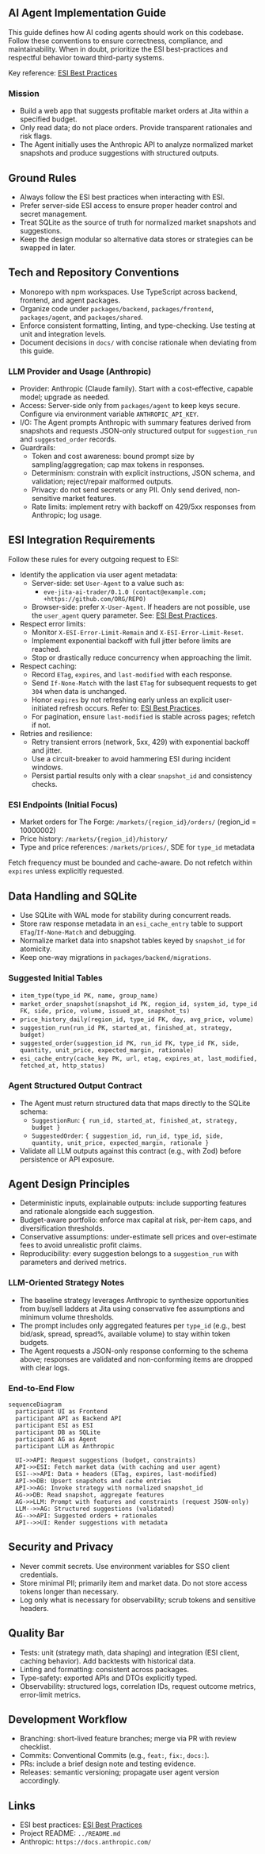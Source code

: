 ## AI Agent Implementation Guide

This guide defines how AI coding agents should work on this codebase. Follow these conventions to ensure correctness, compliance, and maintainability. When in doubt, prioritize the ESI best-practices and respectful behavior toward third-party systems.

Key reference: [ESI Best Practices](https://developers.eveonline.com/docs/services/esi/best-practices/)

### Mission

- Build a web app that suggests profitable market orders at Jita within a specified budget.
- Only read data; do not place orders. Provide transparent rationales and risk flags.
- The Agent initially uses the Anthropic API to analyze normalized market snapshots and produce suggestions with structured outputs.

## Ground Rules

- Always follow the ESI best practices when interacting with ESI.
- Prefer server-side ESI access to ensure proper header control and secret management.
- Treat SQLite as the source of truth for normalized market snapshots and suggestions.
- Keep the design modular so alternative data stores or strategies can be swapped in later.

## Tech and Repository Conventions

- Monorepo with npm workspaces. Use TypeScript across backend, frontend, and agent packages.
- Organize code under `packages/backend`, `packages/frontend`, `packages/agent`, and `packages/shared`.
- Enforce consistent formatting, linting, and type-checking. Use testing at unit and integration levels.
- Document decisions in `docs/` with concise rationale when deviating from this guide.

### LLM Provider and Usage (Anthropic)

- Provider: Anthropic (Claude family). Start with a cost-effective, capable model; upgrade as needed.
- Access: Server-side only from `packages/agent` to keep keys secure. Configure via environment variable `ANTHROPIC_API_KEY`.
- I/O: The Agent prompts Anthropic with summary features derived from snapshots and requests JSON-only structured output for `suggestion_run` and `suggested_order` records.
- Guardrails:
    - Token and cost awareness: bound prompt size by sampling/aggregation; cap max tokens in responses.
    - Determinism: constrain with explicit instructions, JSON schema, and validation; reject/repair malformed outputs.
    - Privacy: do not send secrets or any PII. Only send derived, non-sensitive market features.
    - Rate limits: implement retry with backoff on 429/5xx responses from Anthropic; log usage.

## ESI Integration Requirements

Follow these rules for every outgoing request to ESI:

- Identify the application via user agent metadata:
    - Server-side: set `User-Agent` to a value such as:
        - `eve-jita-ai-trader/0.1.0 (contact@example.com; +https://github.com/ORG/REPO)`
    - Browser-side: prefer `X-User-Agent`. If headers are not possible, use the `user_agent` query parameter. See: [ESI Best Practices](https://developers.eveonline.com/docs/services/esi/best-practices/).
- Respect error limits:
    - Monitor `X-ESI-Error-Limit-Remain` and `X-ESI-Error-Limit-Reset`.
    - Implement exponential backoff with full jitter before limits are reached.
    - Stop or drastically reduce concurrency when approaching the limit.
- Respect caching:
    - Record `ETag`, `expires`, and `last-modified` with each response.
    - Send `If-None-Match` with the last `ETag` for subsequent requests to get `304` when data is unchanged.
    - Honor `expires` by not refreshing early unless an explicit user-initiated refresh occurs. Refer to: [ESI Best Practices](https://developers.eveonline.com/docs/services/esi/best-practices/).
    - For pagination, ensure `last-modified` is stable across pages; refetch if not.
- Retries and resilience:
    - Retry transient errors (network, 5xx, 429) with exponential backoff and jitter.
    - Use a circuit-breaker to avoid hammering ESI during incident windows.
    - Persist partial results only with a clear `snapshot_id` and consistency checks.

### ESI Endpoints (Initial Focus)

- Market orders for The Forge: `/markets/{region_id}/orders/` (region_id = 10000002)
- Price history: `/markets/{region_id}/history/`
- Type and price references: `/markets/prices/`, SDE for `type_id` metadata

Fetch frequency must be bounded and cache-aware. Do not refetch within `expires` unless explicitly requested.

## Data Handling and SQLite

- Use SQLite with WAL mode for stability during concurrent reads.
- Store raw response metadata in an `esi_cache_entry` table to support `ETag`/`If-None-Match` and debugging.
- Normalize market data into snapshot tables keyed by `snapshot_id` for atomicity.
- Keep one-way migrations in `packages/backend/migrations`.

### Suggested Initial Tables

- `item_type(type_id PK, name, group_name)`
- `market_order_snapshot(snapshot_id PK, region_id, system_id, type_id FK, side, price, volume, issued_at, snapshot_ts)`
- `price_history_daily(region_id, type_id FK, day, avg_price, volume)`
- `suggestion_run(run_id PK, started_at, finished_at, strategy, budget)`
- `suggested_order(suggestion_id PK, run_id FK, type_id FK, side, quantity, unit_price, expected_margin, rationale)`
- `esi_cache_entry(cache_key PK, url, etag, expires_at, last_modified, fetched_at, http_status)`

### Agent Structured Output Contract

- The Agent must return structured data that maps directly to the SQLite schema:
    - `SuggestionRun`: `{ run_id, started_at, finished_at, strategy, budget }`
    - `SuggestedOrder`: `{ suggestion_id, run_id, type_id, side, quantity, unit_price, expected_margin, rationale }`
- Validate all LLM outputs against this contract (e.g., with Zod) before persistence or API exposure.

## Agent Design Principles

- Deterministic inputs, explainable outputs: include supporting features and rationale alongside each suggestion.
- Budget-aware portfolio: enforce max capital at risk, per-item caps, and diversification thresholds.
- Conservative assumptions: under-estimate sell prices and over-estimate fees to avoid unrealistic profit claims.
- Reproducibility: every suggestion belongs to a `suggestion_run` with parameters and derived metrics.

### LLM-Oriented Strategy Notes

- The baseline strategy leverages Anthropic to synthesize opportunities from buy/sell ladders at Jita using conservative fee assumptions and minimum volume thresholds.
- The prompt includes only aggregated features per `type_id` (e.g., best bid/ask, spread, spread%, available volume) to stay within token budgets.
- The Agent requests a JSON-only response conforming to the schema above; responses are validated and non-conforming items are dropped with clear logs.

### End-to-End Flow

```mermaid
sequenceDiagram
  participant UI as Frontend
  participant API as Backend API
  participant ESI as ESI
  participant DB as SQLite
  participant AG as Agent
  participant LLM as Anthropic

  UI->>API: Request suggestions (budget, constraints)
  API->>ESI: Fetch market data (with caching and user agent)
  ESI-->>API: Data + headers (ETag, expires, last-modified)
  API->>DB: Upsert snapshots and cache entries
  API->>AG: Invoke strategy with normalized snapshot_id
  AG->>DB: Read snapshot, aggregate features
  AG->>LLM: Prompt with features and constraints (request JSON-only)
  LLM-->>AG: Structured suggestions (validated)
  AG-->>API: Suggested orders + rationales
  API-->>UI: Render suggestions with metadata
```

## Security and Privacy

- Never commit secrets. Use environment variables for SSO client credentials.
- Store minimal PII; primarily item and market data. Do not store access tokens longer than necessary.
- Log only what is necessary for observability; scrub tokens and sensitive headers.

## Quality Bar

- Tests: unit (strategy math, data shaping) and integration (ESI client, caching behavior). Add backtests with historical data.
- Linting and formatting: consistent across packages.
- Type-safety: exported APIs and DTOs explicitly typed.
- Observability: structured logs, correlation IDs, request outcome metrics, error-limit metrics.

## Development Workflow

- Branching: short-lived feature branches; merge via PR with review checklist.
- Commits: Conventional Commits (e.g., `feat:`, `fix:`, `docs:`).
- PRs: include a brief design note and testing evidence.
- Releases: semantic versioning; propagate user agent version accordingly.

## Links

- ESI best practices: [ESI Best Practices](https://developers.eveonline.com/docs/services/esi/best-practices/)
- Project README: `../README.md`
- Anthropic: `https://docs.anthropic.com/`
